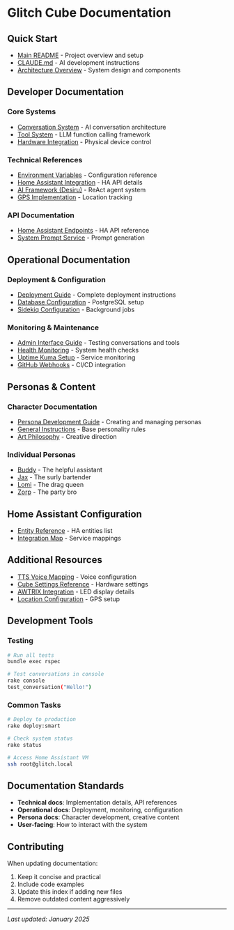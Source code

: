 # Glitch Cube Documentation

## Quick Start
- [Main README](../README.md) - Project overview and setup
- [CLAUDE.md](../CLAUDE.md) - AI development instructions
- [Architecture Overview](./ARCHITECTURE.md) - System design and components

## Developer Documentation

### Core Systems
- [Conversation System](./technical/conversation-system.md) - AI conversation architecture
- [Tool System](./TOOL_SYSTEM.md) - LLM function calling framework
- [Hardware Integration](./technical/hardware-integration.md) - Physical device control

### Technical References
- [Environment Variables](./ENVIRONMENT_VARIABLES.md) - Configuration reference
- [Home Assistant Integration](./technical/home_assistant_integration.md) - HA API details
- [AI Framework (Desiru)](./technical/desirue_framework.md) - ReAct agent system
- [GPS Implementation](./technical/gps_real_time_implementation.md) - Location tracking

### API Documentation
- [Home Assistant Endpoints](./technical/home_assistant_api_endpoints.md) - HA API reference
- [System Prompt Service](./technical/system_prompt_service.md) - Prompt generation

## Operational Documentation

### Deployment & Configuration
- [Deployment Guide](./DEPLOYMENT.md) - Complete deployment instructions
- [Database Configuration](./operational/database-config.md) - PostgreSQL setup
- [Sidekiq Configuration](./operational/sidekiq-config.md) - Background jobs

### Monitoring & Maintenance
- [Admin Interface Guide](./operational/admin-interface-guide.md) - Testing conversations and tools
- [Health Monitoring](./operational/health-monitoring.md) - System health checks
- [Uptime Kuma Setup](./operational/uptime-kuma.md) - Service monitoring
- [GitHub Webhooks](./operational/github-webhooks.md) - CI/CD integration

## Personas & Content

### Character Documentation
- [Persona Development Guide](./personas/README.md) - Creating and managing personas
- [General Instructions](./personas/general-instructions.md) - Base personality rules
- [Art Philosophy](./personas/art-philosophy.md) - Creative direction

### Individual Personas
- [Buddy](./personas/buddy.md) - The helpful assistant
- [Jax](./personas/jax.md) - The surly bartender
- [Lomi](./personas/lomi.md) - The drag queen
- [Zorp](./personas/zorp.md) - The party bro

## Home Assistant Configuration
- [Entity Reference](../config/homeassistant/ENTITIES.md) - HA entities list
- [Integration Map](../config/homeassistant/INTEGRATION_MAP.md) - Service mappings

## Additional Resources
- [TTS Voice Mapping](./tts_voice_mapping.md) - Voice configuration
- [Cube Settings Reference](./cube_settings_reference.md) - Hardware settings
- [AWTRIX Integration](./technical/awtrix_integration.md) - LED display details
- [Location Configuration](./technical/location_configuration.md) - GPS setup

## Development Tools

### Testing
```bash
# Run all tests
bundle exec rspec

# Test conversations in console
rake console
test_conversation("Hello!")
```

### Common Tasks
```bash
# Deploy to production
rake deploy:smart

# Check system status
rake status

# Access Home Assistant VM
ssh root@glitch.local
```

## Documentation Standards

- **Technical docs**: Implementation details, API references
- **Operational docs**: Deployment, monitoring, configuration
- **Persona docs**: Character development, creative content
- **User-facing**: How to interact with the system

## Contributing
When updating documentation:
1. Keep it concise and practical
2. Include code examples
3. Update this index if adding new files
4. Remove outdated content aggressively

---
*Last updated: January 2025*
